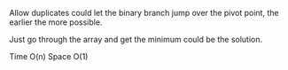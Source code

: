 
Allow duplicates could let the binary branch jump over the pivot point, the earlier the more possible.       

Just go through the array and get the minimum could be the solution. 

Time O(n)    Space O(1)    